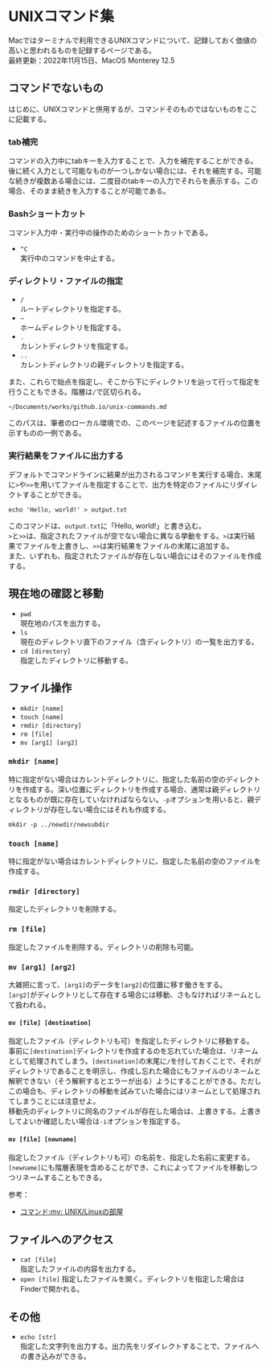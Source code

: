 # UNIXコマンド集
Macではターミナルで利用できるUNIXコマンドについて、記録しておく価値の高いと思われるものを記録するページである。  
最終更新：2022年11月15日、MacOS Monterey 12.5
<!-- https://qiita.com/arene-calix/items/41d8d4ba572f1d652727 -->

## コマンドでないもの
はじめに、UNIXコマンドと併用するが、コマンドそのものではないものをここに記載する。

### tab補完
コマンドの入力中にtabキーを入力することで、入力を補完することができる。後に続く入力として可能なものが一つしかない場合には、それを補完する。可能な続きが複数ある場合には、二度目のtabキーの入力でそれらを表示する。この場合、そのまま続きを入力することが可能である。

### Bashショートカット
コマンド入力中・実行中の操作のためのショートカットである。
* `^C`  
実行中のコマンドを中止する。
<!-- https://qiita.com/takayu90/items/011a674b0a903572a50c -->

### ディレクトリ・ファイルの指定
* `/`  
ルートディレクトリを指定する。
* `~`  
ホームディレクトリを指定する。
* `.`  
カレントディレクトリを指定する。
* `..`  
カレントディレクトリの親ディレクトリを指定する。

また、これらで始点を指定し、そこから下にディレクトリを辿って行って指定を行うこともできる。階層は`/`で区切られる。
```
~/Documents/works/github.io/unix-commands.md
```
このパスは、筆者のローカル環境での、このページを記述するファイルの位置を示すものの一例である。

### 実行結果をファイルに出力する
デフォルトでコマンドラインに結果が出力されるコマンドを実行する場合、末尾に`>`や`>>`を用いてファイルを指定することで、出力を特定のファイルにリダイレクトすることができる。
```
echo 'Hello, world!' > output.txt
```
このコマンドは、`output.txt`に「Hello, world!」と書き込む。  
`>`と`>>`は、指定されたファイルが空でない場合に異なる挙動をする。`>`は実行結果でファイルを上書きし、`>>`は実行結果をファイルの末尾に追加する。  
また、いずれも、指定されたファイルが存在しない場合にはそのファイルを作成する。


## 現在地の確認と移動
* `pwd`  
現在地のパスを出力する。
* `ls`  
現在のディレクトリ直下のファイル（含ディレクトリ）の一覧を出力する。
* `cd [directory]`  
指定したディレクトリに移動する。

## ファイル操作
* `mkdir [name]`
* `touch [name]`
* `rmdir [directory]`
* `rm [file]`
* `mv [arg1] [arg2]`

### `mkdir [name]`  
特に指定がない場合はカレントディレクトリに、指定した名前の空のディレクトリを作成する。深い位置にディレクトリを作成する場合、通常は親ディレクトリとなるものが既に存在していなければならない。`-p`オプションを用いると、親ディレクトリが存在しない場合にはそれも作成する。
```
mkdir -p ../newdir/newsubdir
```

### `touch [name]`  
特に指定がない場合はカレントディレクトリに、指定した名前の空のファイルを作成する。

### `rmdir [directory]`
指定したディレクトリを削除する。

### `rm [file]`
指定したファイルを削除する。ディレクトリの削除も可能。

### `mv [arg1] [arg2]`
大雑把に言って、`[arg1]`のデータを`[arg2]`の位置に移す働きをする。  
`[arg2]`がディレクトリとして存在する場合には移動、さもなければリネームとして扱われる。

#### `mv [file] [destination]`
指定したファイル（ディレクトリも可）を指定したディレクトリに移動する。  
事前に`[destination]`ディレクトリを作成するのを忘れていた場合は、リネームとして処理されてしまう。`[destination]`の末尾に`/`を付しておくことで、それがディレクトリであることを明示し、作成し忘れた場合にもファイルのリネームと解釈できない（そう解釈するとエラーが出る）ようにすることができる。ただしこの場合も、ディレクトリの移動を試みていた場合にはリネームとして処理されてしまうことには注意せよ。  
移動先のディレクトリに同名のファイルが存在した場合は、上書きする。上書きしてよいか確認したい場合は`-i`オプションを指定する。

#### `mv [file] [newname]`
指定したファイル（ディレクトリも可）の名前を、指定した名前に変更する。  
`[newname]`にも階層表現を含めることができ、これによってファイルを移動しつつリネームすることもできる。

参考：
* [コマンド:mv: UNIX/Linuxの部屋](http://x68000.q-e-d.net/~68user/unix/pickup?mv)

## ファイルへのアクセス
* `cat [file]`  
指定したファイルの内容を出力する。
* `open [file]`
指定したファイルを開く。ディレクトリを指定した場合はFinderで開かれる。

## その他
* `echo [str]`  
指定した文字列を出力する。出力先をリダイレクトすることで、ファイルへの書き込みができる。
